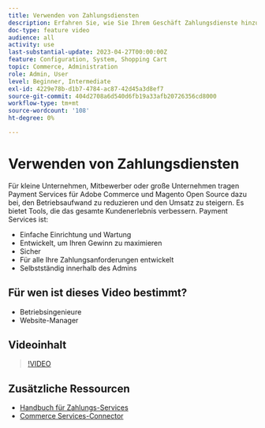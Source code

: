 ```yaml
---
title: Verwenden von Zahlungsdiensten
description: Erfahren Sie, wie Sie Ihrem Geschäft Zahlungsdienste hinzufügen und so den Betriebsaufwand senken, den Umsatz steigern und das gesamte Kundenerlebnis verbessern können.
doc-type: feature video
audience: all
activity: use
last-substantial-update: 2023-04-27T00:00:00Z
feature: Configuration, System, Shopping Cart
topic: Commerce, Administration
role: Admin, User
level: Beginner, Intermediate
exl-id: 4229e78b-d1b7-4784-ac87-42d45a3d8ef7
source-git-commit: 404d2708a6d540d6fb19a33afb20726356cd8000
workflow-type: tm+mt
source-wordcount: '108'
ht-degree: 0%

---
```


# Verwenden von Zahlungsdiensten

Für kleine Unternehmen, Mitbewerber oder große Unternehmen tragen Payment Services für Adobe Commerce und Magento Open Source dazu bei, den Betriebsaufwand zu reduzieren und den Umsatz zu steigern. Es bietet Tools, die das gesamte Kundenerlebnis verbessern. Payment Services ist:

- Einfache Einrichtung und Wartung
- Entwickelt, um Ihren Gewinn zu maximieren
- Sicher
- Für alle Ihre Zahlungsanforderungen entwickelt
- Selbstständig innerhalb des Admins

## Für wen ist dieses Video bestimmt?

- Betriebsingenieure
- Website-Manager

## Videoinhalt

>[!VIDEO](https://video.tv.adobe.com/v/343990?quality=12&learn=on)

## Zusätzliche Ressourcen

- [Handbuch für Zahlungs-Services](https://experienceleague.adobe.com/docs/commerce-merchant-services/payment-services/guide-overview.html)
- [Commerce Services-Connector](https://experienceleague.adobe.com/docs/commerce-merchant-services/user-guides/integration-services/saas.html)

